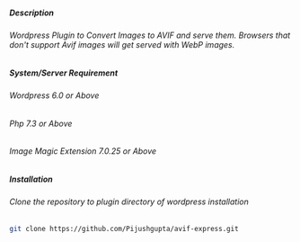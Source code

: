 ##### Description

###### Wordpress Plugin to Convert Images to AVIF and serve them. Browsers that don't support Avif images will get served with WebP images. 

##### System/Server Requirement 

###### Wordpress 6.0 or Above
###### Php 7.3 or Above
###### Image Magic Extension 7.0.25 or Above

##### Installation

###### Clone the repository to plugin directory of wordpress installation

```sh
git clone https://github.com/Pijushgupta/avif-express.git
```
